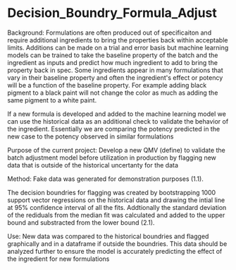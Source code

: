 # Decision_Boundry_Formula_Adjust
Background:
Formulations are often produced out of specificaiton and require additional ingredients to bring the properties back within acceptable limits. Additions can be made on a trial and error basis but machine learning models can be trained to take the baseline property of the batch and the ingredient as inputs and predict how much ingredient to add to bring the property back in spec. Some ingredients appear in many formulations that vary in their baseline property and often the ingredient's effect or potency will be a function of the baseline property. For example adding black pigment to a black paint will not change the color as much as adding the same pigment to a white paint. 

If a new formula is developed and added to the machine learning model we can use the historical data as an additional check to validate the behavior of the ingredient. Essentially we are comparing the potency predicted in the new case to the potency observed in similar formulations

Purpose of the current project: 
Develop a new QMV (define) to validate the batch adjustment model before utilization in production by flagging new data that is outside of the historical uncertanty for the data 

Method:
Fake data was generated for demonstration purposes (1.1).

The decision boundries for flagging was created by bootstrapping 1000 support vector regressions on the historical data and drawing the intial line at 95% confidence interval of all the fits. Addtionally the standard deviation of the rediduals from the median fit was calculated and added to the upper bound and substracted from the lower bound (2.1).

Use:
New data was compared to the historical boundries and flagged graphically and in a dataframe if outside the boundries. This data should be analyzed further to ensure the model is accurately predicting the effect of the ingredient for new formulations
